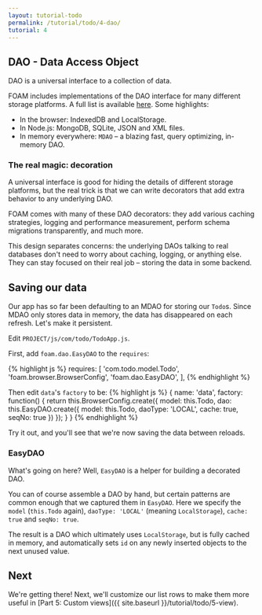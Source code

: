 ```yaml
---
layout: tutorial-todo
permalink: /tutorial/todo/4-dao/
tutorial: 4
---
```


## DAO - Data Access Object

DAO is a universal interface to a collection of data.

FOAM includes implementations of the DAO interface for many different storage
platforms. A full list is available [here]({{site.baseurl}}/guides/dao-implementations).
Some highlights:

- In the browser: IndexedDB and LocalStorage.
- In Node.js: MongoDB, SQLite, JSON and XML files.
- In memory everywhere: `MDAO` &ndash; a blazing fast, query optimizing, in-memory DAO.

### The real magic: decoration

A universal interface is good for hiding the details of different storage
platforms, but the real trick is that we can write decorators that add extra
behavior to any underlying DAO.

FOAM comes with many of these DAO decorators: they add various caching
strategies, logging and performance measurement, perform schema migrations
transparently, and much more.

This design separates concerns: the underlying DAOs talking to real databases
don't need to worry about caching, logging, or anything else. They can stay
focused on their real job &ndash; storing the data in some backend.


## Saving our data

Our app has so far been defaulting to an MDAO for storing our `Todo`s. Since
MDAO only stores data in memory, the data has disappeared on each refresh. Let's
make it persistent.

Edit `PROJECT/js/com/todo/TodoApp.js`.

First, add `foam.dao.EasyDAO` to the `requires`:

{% highlight js %}
requires: [
  'com.todo.model.Todo',
  'foam.browser.BrowserConfig',
  'foam.dao.EasyDAO',
],
{% endhighlight %}


Then edit `data`'s `factory` to be:
{% highlight js %}
{
  name: 'data',
  factory: function() {
    return this.BrowserConfig.create({
      model: this.Todo,
      dao: this.EasyDAO.create({
        model: this.Todo,
        daoType: 'LOCAL',
        cache: true,
        seqNo: true
      })
    });
  }
}
{% endhighlight %}

Try it out, and you'll see that we're now saving the data between reloads.

### EasyDAO

What's going on here? Well, `EasyDAO` is a helper for building a decorated DAO.

You can of course assemble a DAO by hand, but certain patterns are common
enough that we captured them in `EasyDAO`. Here we specify the `model` (`this.Todo`
again), `daoType: 'LOCAL'` (meaning `LocalStorage`), `cache: true` and `seqNo: true`.

The result is a DAO which ultimately uses `LocalStorage`, but is fully cached in
memory, and automatically sets `id` on any newly inserted objects to the next
unused value.


## Next

We're getting there! Next, we'll customize our list rows to make them more
useful in [Part 5: Custom views]({{ site.baseurl }}/tutorial/todo/5-view).
